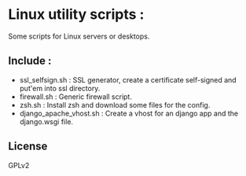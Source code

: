 # Linux utility scripts :
Some scripts for Linux servers or desktops.

## Include :
* ssl_selfsign.sh : SSL generator, create a certificate self-signed and put'em into ssl directory.
* firewall.sh : Generic firewall script.
* zsh.sh : Install zsh and download some files for the config.
* django_apache_vhost.sh : Create a vhost for an django app and the django.wsgi file.

## License
GPLv2